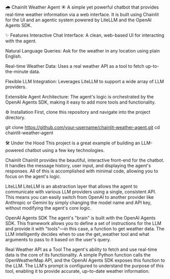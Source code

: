 🌧️ Chainlit Weather Agent ☀️
A simple yet powerful chatbot that provides real-time weather information via a web interface. It is built using Chainlit for the UI and an agentic system powered by LiteLLM and the OpenAI Agents SDK.

✨ Features
Interactive Chat Interface: A clean, web-based UI for interacting with the agent.

Natural Language Queries: Ask for the weather in any location using plain English.

Real-time Weather Data: Uses a real weather API as a tool to fetch up-to-the-minute data.

Flexible LLM Integration: Leverages LiteLLM to support a wide array of LLM providers.

Extensible Agent Architecture: The agent's logic is orchestrated by the OpenAI Agents SDK, making it easy to add more tools and functionality.

⚙️ Installation
First, clone this repository and navigate into the project directory.

git clone https://github.com/your-username/chainlit-weather-agent.git
cd chainlit-weather-agent

🛠️ Under the Hood
This project is a great example of building an LLM-powered chatbot using a few key technologies.

Chainlit
Chainlit provides the beautiful, interactive front-end for the chatbot. It handles the message history, user input, and displaying the agent's responses. All of this is accomplished with minimal code, allowing you to focus on the agent's logic.

LiteLLM
LiteLLM is an abstraction layer that allows the agent to communicate with various LLM providers using a single, consistent API. This means you can easily switch from OpenAI to another provider like Anthropic or Gemini by simply changing the model name and API key, without modifying the agent's core logic.

OpenAI Agents SDK
The agent's "brain" is built with the OpenAI Agents SDK. This framework allows you to define a set of instructions for the LLM and provide it with "tools"—in this case, a function to get weather data. The LLM intelligently decides when to use the get_weather tool and what arguments to pass to it based on the user's query.

Real Weather API as a Tool
The agent's ability to fetch and use real-time data is the core of its functionality. A simple Python function calls the OpenWeatherMap API, and the OpenAI Agents SDK exposes this function to the LLM. The LLM's prompt is configured to understand the purpose of this tool, enabling it to provide accurate, up-to-date weather information.